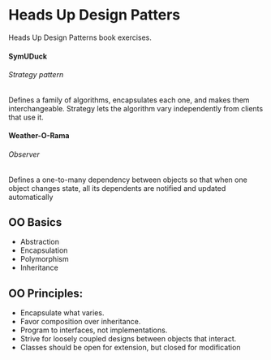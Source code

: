 # Heads Up Design Patters
Heads Up Design Patterns book exercises.


#### SymUDuck
###### Strategy pattern 
Defines a family of algorithms,
encapsulates each one, and makes them interchangeable.
Strategy lets the algorithm vary independently from
clients that use it.
#### Weather-O-Rama
###### Observer
Defines a one-to-many dependency between objects so that when one object changes state, all its dependents are notified and updated automatically
## OO Basics
- Abstraction
- Encapsulation
- Polymorphism
- Inheritance
## OO Principles:
- Encapsulate what varies.
- Favor composition over inheritance.
- Program to interfaces, not implementations.
- Strive for loosely coupled designs between objects that interact.
- Classes should be open for extension, but closed for modification